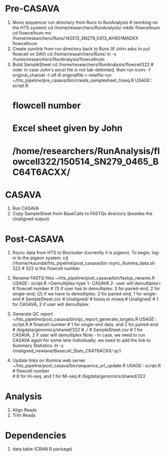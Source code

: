 Pre-CASAVA
==========
1. Move sequencer run directory from Runs to RunAnalysis # (working on the HTS system)
      cd /home/researchers/RunAnalysis/
      mkdir flowcellnum
      cd flowcellnum
      mv /home/researchers/Runs/140513_SN279_0413_AH9G1MADXX flowcellnum 
2. Create symlink from run directory back to Runs (If John asks to put flowcell on SAV)
      cd /home/researchers/Runs/
      ln -s /home/researchers/RunAnalysis/flowcellnum .
3. Build SampleSheet
      cd /home/researchers/RunAnalysis/flowcell322
            # note: in case John's excel file is not tab-delimited, then run
            iconv -f original_charset -t utf-8 originalfile > newfile
      run ~/hts_pipeline/pre_casava/bin/create_samplesheet_hiseq.R
      USAGE:: script.R <FlowcellID> <Samplesheet> <Rundir>
      # <FlowcellID> flowcell number
      # <Samplesheet> Excel sheet given by John
      # <Rundir>  /home/researchers/RunAnalysis/flowcell322/150514_SN279_0465_BC64T6ACXX/

CASAVA
======
1. Run CASAVA
2. Copy SampleSheet from BaseCalls to FASTQs directory (besides the Unaligned output)

Post-CASAVA
===========
1. Rsync data from HTS to Biocluster (currently it is pigeon). To begin, log-in to the pigeon system:
      cd /rhome/rkaundal/hts_pipeline/post_casava/bin
      rsync_illumina_data.sh 322 # 322 is the flowcell number
2. Rename FASTQ files
      ~/hts_pipeline/post_casava/bin/fastqs_rename.R
      USAGE:: script.R <FlowcellID> <NumberOfFiles> <SampleSheet> <UnalignedPath> <RunType> <RunDir> <Demultiplex-type 1- CASAVA 2- user will demultiplex>
            # <FlowcellID> flowcell number
            # <NumberOfFiles> (1) if user has to demultiplex: 3 for paired-end, 2 for single-end; (2) if we have to demultiplex: 2 for paired-end, 1 for single-end
            # <SampleSheet> SampleSheet.csv
            # <UnalignedPath> Unaligned/
            # <RunType> hiseq or miseq
            # <RunDir> Unaligned/
            # <Demultiplex-type> 1 for CASAVA, 2 if user will demultiplex
3. Generate QC report
      ~/hts_pipeline/post_casava/bin/qc_report_generate_targets.R
      USAGE:: script.R <FlowcellID> <NumberOfPairs> <FASTQPath> <TargetsPath> <SampleSheetPath> <Demultiplex type>
            # <FlowcellID> flowcell number 
            # <NumberOfPairs> 1 for single-end data, and 2 for paired-end
            # <FASTQPath> /bigdata/genomics/shared/322
            # <TargetsPath> ./
            # <SampleSheetPath> SampleSheet.csv
            # <Demultiplex type> 1 for CASAVA, 2 if user will demultiplex
Note - In case, we need to run CASAVA again for some lane individually, we need to add the link to Summary Statistics.
            ln -s Unaligned_newlane/Basecall_Stats_C64T6ACXX/ qc1

4. Update links on Illumina web server
      ~/hts_pipeline/post_casava/bin/sequence_url_update.R
      USAGE:: script.R <FlowcellID> <NumberOfLanes> <FASTQPath>
            # <FlowcellID> flowcell number             
            # <NumberOfLanes> 8 for Hi-seq, and 1 for Mi-seq
            # <FASTQPath> /bigdata/genomics/shared/322

Analysis
========
1. Align Reads
2. Trim Reads

Dependencies
============
1. data.table (CRAN R package)
